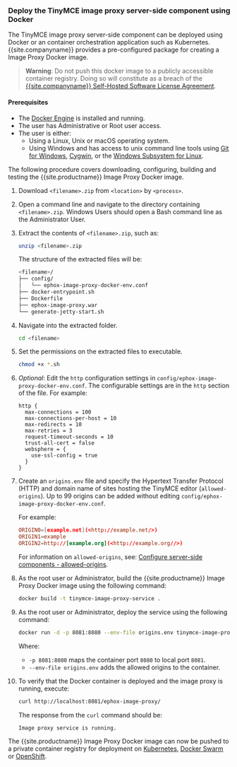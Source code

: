 ### Deploy the TinyMCE image proxy server-side component using Docker
The TinyMCE image proxy server-side component can be deployed using Docker or an container orchestration application such as Kubernetes. {{site.companyname}} provides a pre-configured package for creating a Image Proxy Docker image.

> **Warning**: Do not push this docker image to a publicly accessible  container registry. Doing so will constitute as a breach of the [{{site.companyname}} Self-Hosted Software License Agreement](https://about.tiny.cloud/legal/tiny-self-hosted-software-license-agreement-enterprise/).

#### Prerequisites
* The [Docker Engine](https://docs.docker.com/engine/docker-overview/) is installed and running.
* The user has Administrative or Root user access.
* The user is either:
  * Using a Linux, Unix or macOS operating system.
  * Using Windows and has access to unix command line tools using [Git for Windows](https://gitforwindows.org/), [Cygwin](https://www.cygwin.com/), or the [Windows Subsystem for Linux](https://docs.microsoft.com/en-us/windows/wsl/install-win10).

The following procedure covers downloading, configuring, building and testing the {{site.productname}} Image Proxy Docker image.

1. Download `<filename>.zip` from `<location>` by `<process>`.
2. Open a command line and navigate to the directory containing `<filename>.zip`. Windows Users should open a Bash command line as the Administrator User.
3. Extract the contents of `<filename>.zip`, such as:

    ```sh
    unzip <filename>.zip
    ```
    The structure of the extracted files will be:
    ```sh
    <filename>/
    ├── config/
    │   └── ephox-image-proxy-docker-env.conf
    ├── docker-entrypoint.sh
    ├── Dockerfile
    ├── ephox-image-proxy.war
    └── generate-jetty-start.sh
    ```
4. Navigate into the extracted folder.

    ```sh
    cd <filename>
    ```
5. Set the permissions on the extracted files to executable.

    ```sh
    chmod +x *.sh
    ```
6. _Optional_: Edit the `http` configuration settings in `config/ephox-image-proxy-docker-env.conf`. The configurable settings are in the `http` section of the file. For example:

    ```
    http {
      max-connections = 100
      max-connections-per-host = 10
      max-redirects = 10
      max-retries = 3
      request-timeout-seconds = 10
      trust-all-cert = false
      websphere = {
        use-ssl-config = true
      }
    }
    ```
7. Create an `origins.env` file and specify the Hypertext Transfer Protocol (HTTP) and domain name of sites hosting the TinyMCE editor (`allowed-origins`). Up to 99 origins can be added without editing `config/ephox-image-proxy-docker-env.conf`.

    For example:

    ```conf
    ORIGIN0=[example.net](<http://example.net/>)
    ORIGIN1=example
    ORIGIN2=http://[example.org](<http://example.org//>)
    ```
    For information on `allowed-origins`, see: [Configure server-side components - allowed-origins]({{site.baseurl}}/enterprise/server/configure/#allowed-originsrequired).
8. As the root user or Administrator, build the {{site.productname}} Image Proxy Docker image using the following command:

    ```sh
    docker build -t tinymce-image-proxy-service .
    ```
9. As the root user or Administrator, deploy the service using the following command:

    ```sh
    docker run -d -p 8081:8080 --env-file origins.env tinymce-image-proxy-service
    ```
    Where:
    * `-p 8081:8080` maps the container port `8080` to local port `8081`.
    * `--env-file origins.env` adds the allowed origins to the container.
10. To verify that the Docker container is deployed and the image proxy is running, execute:

    ```sh
    curl http://localhost:8081/ephox-image-proxy/
    ```
    The response from the `curl` command should be:
    ```
    Image proxy service is running.
    ```

The {{site.productname}} Image Proxy Docker image can now be pushed to a private container registry for deployment on [Kubernetes](https://kubernetes.io/), [Docker Swarm](https://docs.docker.com/engine/swarm/) or [OpenShift](https://www.openshift.com/).